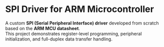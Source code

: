 # SPI Driver for ARM Microcontroller

A custom **SPI (Serial Peripheral Interface) driver** developed from scratch based on the **ARM MCU datasheet**.  
This project demonstrates register-level programming, peripheral initialization, and full-duplex data transfer handling.
